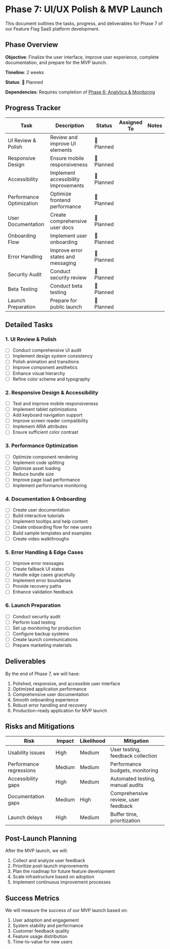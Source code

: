 # Phase 7: UI/UX Polish & MVP Launch

This document outlines the tasks, progress, and deliverables for Phase 7 of our Feature Flag SaaS platform development.

## Phase Overview

**Objective**: Finalize the user interface, improve user experience, complete documentation, and prepare for the MVP launch.

**Timeline**: 2 weeks

**Status**: 📅 Planned

**Dependencies**: Requires completion of [Phase 6: Analytics & Monitoring](./06-analytics.md)

## Progress Tracker

| Task | Description | Status | Assigned To | Notes |
|------|-------------|--------|-------------|-------|
| UI Review & Polish | Review and improve UI elements | 📅 Planned | | |
| Responsive Design | Ensure mobile responsiveness | 📅 Planned | | |
| Accessibility | Implement accessibility improvements | 📅 Planned | | |
| Performance Optimization | Optimize frontend performance | 📅 Planned | | |
| User Documentation | Create comprehensive user docs | 📅 Planned | | |
| Onboarding Flow | Implement user onboarding | 📅 Planned | | |
| Error Handling | Improve error states and messaging | 📅 Planned | | |
| Security Audit | Conduct security review | 📅 Planned | | |
| Beta Testing | Conduct beta testing | 📅 Planned | | |
| Launch Preparation | Prepare for public launch | 📅 Planned | | |

## Detailed Tasks

### 1. UI Review & Polish

- [ ] Conduct comprehensive UI audit
- [ ] Implement design system consistency
- [ ] Polish animation and transitions
- [ ] Improve component aesthetics
- [ ] Enhance visual hierarchy
- [ ] Refine color scheme and typography

### 2. Responsive Design & Accessibility

- [ ] Test and improve mobile responsiveness
- [ ] Implement tablet optimizations
- [ ] Add keyboard navigation support
- [ ] Improve screen reader compatibility
- [ ] Implement ARIA attributes
- [ ] Ensure sufficient color contrast

### 3. Performance Optimization

- [ ] Optimize component rendering
- [ ] Implement code splitting
- [ ] Optimize asset loading
- [ ] Reduce bundle size
- [ ] Improve page load performance
- [ ] Implement performance monitoring

### 4. Documentation & Onboarding

- [ ] Create user documentation
- [ ] Build interactive tutorials
- [ ] Implement tooltips and help content
- [ ] Create onboarding flow for new users
- [ ] Build sample templates and examples
- [ ] Create video walkthroughs

### 5. Error Handling & Edge Cases

- [ ] Improve error messages
- [ ] Create fallback UI states
- [ ] Handle edge cases gracefully
- [ ] Implement error boundaries
- [ ] Provide recovery paths
- [ ] Enhance validation feedback

### 6. Launch Preparation

- [ ] Conduct security audit
- [ ] Perform load testing
- [ ] Set up monitoring for production
- [ ] Configure backup systems
- [ ] Create launch communications
- [ ] Prepare marketing materials

## Deliverables

By the end of Phase 7, we will have:

1. Polished, responsive, and accessible user interface
2. Optimized application performance
3. Comprehensive user documentation
4. Smooth onboarding experience
5. Robust error handling and recovery
6. Production-ready application for MVP launch

## Risks and Mitigations

| Risk | Impact | Likelihood | Mitigation |
|------|--------|------------|------------|
| Usability issues | High | Medium | User testing, feedback collection |
| Performance regressions | Medium | Medium | Performance budgets, monitoring |
| Accessibility gaps | High | Medium | Automated testing, manual audits |
| Documentation gaps | Medium | High | Comprehensive review, user feedback |
| Launch delays | High | Medium | Buffer time, prioritization |

## Post-Launch Planning

After the MVP launch, we will:

1. Collect and analyze user feedback
2. Prioritize post-launch improvements
3. Plan the roadmap for future feature development
4. Scale infrastructure based on adoption
5. Implement continuous improvement processes

## Success Metrics

We will measure the success of our MVP launch based on:

1. User adoption and engagement
2. System stability and performance
3. Customer feedback quality
4. Feature usage distribution
5. Time-to-value for new users 
